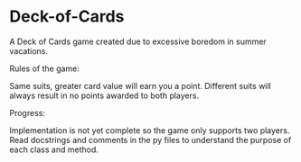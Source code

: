 # Deck-of-Cards
A Deck of Cards game created due to excessive boredom in summer vacations.

Rules of the game:

Same suits, greater card value will earn you a point.
Different suits will always result in no points awarded to both players.

Progress:

Implementation is not yet complete so the game only supports two players.
Read docstrings and comments in the py files to understand the purpose of each class and method.
